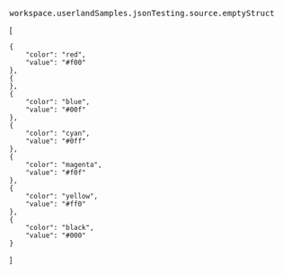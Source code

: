 ### 
<pre>
workspace.userlandSamples.jsonTesting.source.emptyStruct
</pre>[	{		"color": "red",		"value": "#f00"	},	{	},	{		"color": "blue",		"value": "#00f"	},	{		"color": "cyan",		"value": "#0ff"	},	{		"color": "magenta",		"value": "#f0f"	},	{		"color": "yellow",		"value": "#ff0"	},	{		"color": "black",		"value": "#000"	}]